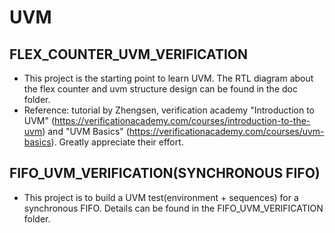 # UVM
## FLEX_COUNTER_UVM_VERIFICATION
   - This project is the starting point to learn UVM. The RTL diagram about the flex counter and uvm structure design can be found in the doc folder.
   - Reference: tutorial by Zhengsen, verification academy "Introduction to UVM" (https://verificationacademy.com/courses/introduction-to-the-uvm) and "UVM Basics" (https://verificationacademy.com/courses/uvm-basics). Greatly appreciate their effort. 

## FIFO_UVM_VERIFICATION(SYNCHRONOUS FIFO)
   - This project is to build a UVM test(environment + sequences) for a synchronous FIFO. Details can be found in the FIFO_UVM_VERIFICATION folder.

